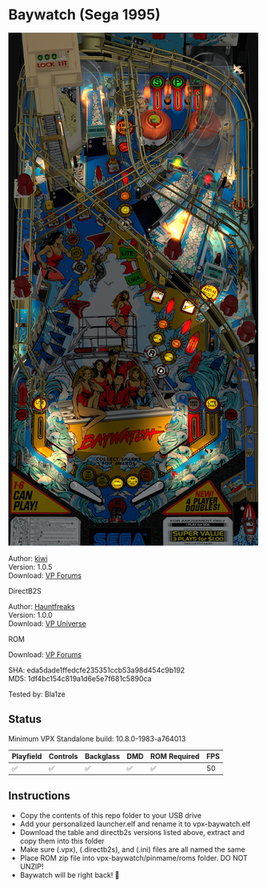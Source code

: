 # Baywatch (Sega 1995)

![Table Preview](../../images/vpx-baywatch-preview.png)

Author: [kiwi](https://www.vpforums.org/index.php?showuser=30913)  
Version: 1.0.5  
Download: [VP Forums](https://www.vpforums.org/index.php?app=downloads&showfile=14813)

DirectB2S

Author: [Hauntfreaks](https://vpuniverse.com/profile/5216-hauntfreaks/)  
Version: 1.0.0  
Download: [VP Universe](https://vpuniverse.com/files/file/13989-baywatch-sega-1995-b2s-with-full-dmd/)

ROM

Download: [VP Forums](https://www.vpforums.org/index.php?app=downloads&showfile=870)

SHA: eda5dade1ffedcfe235351ccb53a98d454c9b192  
MD5: 1df4bc154c819a1d6e5e7f681c5890ca

Tested by: Bla1ze

## Status 

Minimum VPX Standalone build: 10.8.0-1983-a764013

| Playfield | Controls | Backglass | DMD | ROM Required | FPS | 
|-----------|----------|-----------|-----|--------------|-----|
| :white_check_mark: | :white_check_mark: | :white_check_mark: | :white_check_mark: | :white_check_mark: | 50 |

## Instructions

- Copy the contents of this repo folder to your USB drive
- Add your personalized launcher.elf and rename it to vpx-baywatch.elf
- Download the table and directb2s versions listed above, extract and copy them into this folder
- Make sure (.vpx), (.directb2s), and (.ini) files are all named the same
- Place ROM zip file into vpx-baywatch/pinmame/roms folder. DO NOT UNZIP!
- Baywatch will be right back! 🌊
